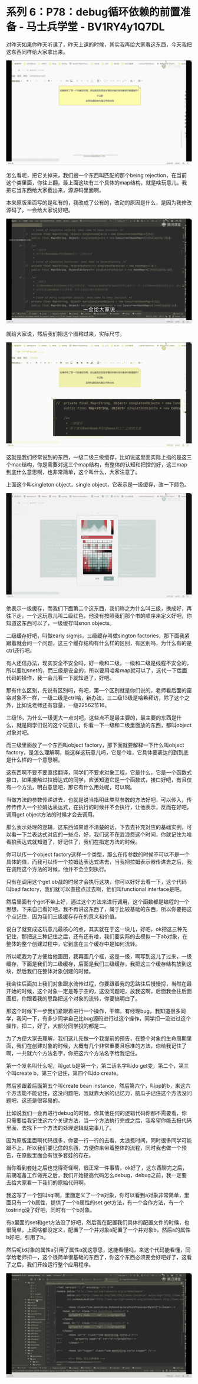 # 系列 6：P78：debug循环依赖的前置准备 - 马士兵学堂 - BV1RY4y1Q7DL

对昨天如果你昨天听课了，昨天上课的时候，其实我再给大家看这东西，今天我把这东西同样给大家拿出来。

![](img/9b2ee4a8f6cfb9ab1b805f084ea59cf6_1.png)

怎么看呢，把它关掉来，我们搜一个东西叫匹配的那个being rejection，在当前这个类里面，你往上翻，最上面这块有三个具体的map结构，就是啥玩意儿，我把它当东西给大家截出来，源源码里面啊。

本来原版里面写的是私有的，我改成了公有的，改动的原因是什么，是因为我修改源码了，一会给大家说好吧。

![](img/9b2ee4a8f6cfb9ab1b805f084ea59cf6_3.png)

就给大家说，然后我们把这个图粘过来，实际尺寸。

![](img/9b2ee4a8f6cfb9ab1b805f084ea59cf6_5.png)

这就是我们经常说到的东西，一级二级三级缓存，比如说这里面实际上指的是这三个mac结构，你是需要对这三个map结构，有整体的认知和把控的好，这三map到底什么意思啊，也非常简单，这个叫什么，大家注意了。

上面这个叫singleton object，single object，它表示是一级缓存，改一下颜色。



![](img/9b2ee4a8f6cfb9ab1b805f084ea59cf6_7.png)

他表示一级缓存，而我们下面第二个这东西，我们称之为什么叫三级，换成好，再往下走，一个这玩意儿叫二级红色，他没有按照我们那个书的顺序来定义好吧，你知道这东西可以了，一级缓存叫snon objects。

二级缓存好吧，叫做early sigmjs，三级缓存叫做sington factories，那下面我紧跟着就会问一个问题，这三个缓存结构有什么样的区别，有区别吗，为什么有的是ctrl还行吧。

有人还信办法，现实安全不安全吗，好一级和二级，一级和二级是线程不安全的，所以要加snet的，而三级是安全的，所以要用哈希map就可以了，这代一下后面代码的操作，我一会儿看一下就知道了，好吧。

那有什么区别，先说有区别吗，有吧，第一个区别就是你们说的，老师看后面的窗帘对象不一样，一级二级是ctrl哈，新办法，三二级13级是哈希拜访，除了这个之外，比如说老师还有容量，一级22562节16。

三级16，为什么一级更大一点对吧，这些点不是最主要的，最主要的东西是什么，就是同学们说的这个玩意儿，你看一下一级和二级里面放的东西，都叫object对象对吧。

而三级里面放了一个东西叫object factory，那下面就要解释一下什么叫object factory，是怎么理解啊，能这样这玩意儿吗，它是个啥，它具体要表达的到到底是什么样的一个意思啊。

这东西啊不要不要直接翻译，同学们不要求对象工程，它是什么，它是一个函数式接口，如果接触过拉姆达式的同学，应该知道它是一个函数式，接口好吧，有且仅有一个方法，明白意思吧，那它有什么用处呢，可以啊。

当做方法的参数传递进去，也就是说当指明此类型参数的方法好吧，可以传入，传传传传入一个拉姆达表达式，在执行的时候并不会执行，让他表示，反而在好吧，调用get object方法的时候才会去调用。

那么表示处理的逻辑，这东西如果谁不清楚的话，下去去补充对应的基础实例，可以看一下兰表达式对应的一些点，好，我们这不在浪浪费这个时间，你就记住为啥看狼表达式就知道了，好记住了，我们在指定方法的时候。

你可以传一个object factory这样一个类型，那么在传参数的时候不可以不是一个具体的值，而我可以传一个拉姆达表达式进去，当我把拉姆表示器传进去之后，我在调用这个方法的时候，他并不会立刻执行。

只有在调用这个get ob战的时候才会执行这块，你可以好好去看一下，这个代码叫bad factory，我们就可以直接点过去啊，他们叫functional interface是吧。

然后里面有个get不带上好，通过这个方法来进行调用，这个函数都是编程的一个思想，下来自己看好吧，我不再讲这东西了，属于比较基础的东西，所以你要把这个点记住，因为我们三级缓存存在的意义和价值。

说白了就变成这玩意儿最核心的点，其实就在于这一块儿，好吧，ok把这三种先记住，那把这三种记住之后，还有还有啥，我们要实际的去模拟一下ab对象，在整体的整个创建过程中，它到底在三个缓存中是如何流转。

所以呢我为了方便给他画图，我再画几个框，这是一级，啊写到这儿了过来，一级缓存，下面是我们的二级缓存，后面是我们三级缓存，我把这三个缓存结构放到这块，然后我们在整体对象创建的时候。

我会往后面加上我们对象跟水流传过程，你要跟着我的思路往后慢慢捋，当然在最开始的时候，这个对象一定是等于空的，这没问题吧，放我这啊，后面我会往后面画框，你跟着我的思路把这个对象的流转，你要搞明白了。

那这个时候下一步我们紧跟着进行一个操作，干嘛，有经理bug，我知道很多同学，我问一下，有多少同学自己比bug源码进行过这个操作，同学扣一没进过这个操作，扣二，好了，大部分同学投的都是二。

为了方便大家去理解，我们这儿先做一个我提前的预告，在整个对象的生命周期里面，我们在创建对象的时候，大概有几个非常重要且标准的方法，你给我记住了啊，一共就六个方法名字，你把这六个方法名字给我记住。

第一个发名叫什么呢，叫get b是第一个，第二话名字叫do get变，第二个，第三个叫create b，第三个记住，第四个叫do create。

然后紧跟着后面第五个叫create bean instance，然后第六个，叫pp的b，来这六个方法能不能记住，这没问题吧，我就靠大家的记忆力，脑瓜子记住这个方法没问题吧，这还是很容易的。

比如说我们一会再进行debug的时候，你其他任何的逻辑代码你都不需要看，你只需要给我记住这六个关键方法，当一个方法执行完成之后，我希望你能去报代码里面，去找下一个方法的处理逻辑就完事儿了。

因为原版里面啊代码很多，你要一行一行的去看，太浪费时间，同时很多同学可能跟不上，所以我们要记住的东西，方便你来带着整体的流程，同时我也做一个预告，在原版里面会有很多套娃的存在。

当你看到套娃之后也觉得奇怪啊，很正常一件事情，ok好了，这东西聊完之后，前期准备工作做完之后，我们开始提高代码怎么debug，debug之前，我一定要去给大家看一下我们的原始代码啊。

我这写了一个包叫sql啊，里面定义了一个a对象，你可以看到a对象非常简单，里面只有一个b属性，提供了一个b属性的set get方法，有一个合作方法，有一个tostring没了好吧，同时有一个b对象。

有a里面的set和get方法没了好吧，然后我在配置我们具体的配置文件的时候，也很简单，上面啥都没定义，配置了一个并对象a配置了一个并对象b，然后a的属性b好吧，引用了b。

然后呢b对象的属性a引用了属性a就这意思，这能看懂吗，来这个代码能看懂，同学给老师扣一，这个很简单很基础的东西了，你这个东西必须要会好吧好了，这看了之后，我们开始运行整个应用程序。



![](img/9b2ee4a8f6cfb9ab1b805f084ea59cf6_9.png)